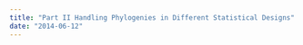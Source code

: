 ```yaml
---
title: "Part II Handling Phylogenies in Different Statistical Designs"
date: "2014-06-12"
---
```



